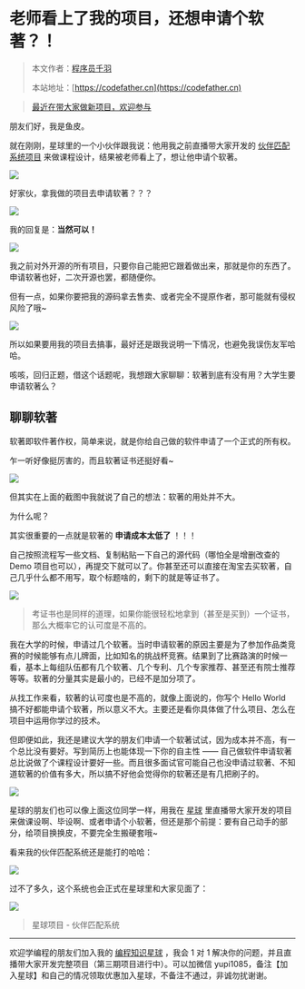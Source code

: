 # 老师看上了我的项目，还想申请个软著？！

> 本文作者：[程序员千羽](https://yuyuanweb.feishu.cn/wiki/Abldw5WkjidySxkKxU2cQdAtnah)
>
> 本站地址：[https://codefather.cn](https://codefather.cn)

> [最近在带大家做新项目，欢迎参与](https://mp.weixin.qq.com/s?__biz=MzI1NDczNTAwMA==&mid=2247529515&idx=1&sn=eb5e2af507ce35e3c4159dad7e1424f1&chksm=e9c293dcdeb51acac148fd14c0677ab3c1076c47ab52a33ffe7d682a3e1d1d8f37c4d3c7d167&token=1411297570&lang=zh_CN&scene=21#wechat_redirect)

朋友们好，我是鱼皮。

就在刚刚，星球里的一个小伙伴跟我说：他用我之前直播带大家开发的 [伙伴匹配系统项目](http://mp.weixin.qq.com/s?__biz=MzI1NDczNTAwMA==&mid=2247527878&idx=1&sn=00ef3e8862cec2570eeb2e74a232c700&chksm=e9c28a31deb5032784071939437fba3fd6fdb810f0f849aa90536259d8d8bc25453328b86c12&scene=21#wechat_redirect) 来做课程设计，结果被老师看上了，想让他申请个软著。

![](https://pic.yupi.icu/5563/202311051545061.png)

好家伙，拿我做的项目去申请软著？？？

![](https://pic.yupi.icu/5563/202311051545874.png)

我的回复是：**当然可以！**

![](https://pic.yupi.icu/5563/202311051545973.png)

我之前对外开源的所有项目，只要你自己能把它跟着做出来，那就是你的东西了。申请软著也好，二次开源也罢，都随便你。

但有一点，如果你要把我的源码拿去售卖、或者完全不提原作者，那可能就有侵权风险了哦~

![](https://pic.yupi.icu/5563/202311051545550.png)

所以如果要用我的项目去搞事，最好还是跟我说明一下情况，也避免我误伤友军哈哈。

咳咳，回归正题，借这个话题呢，我想跟大家聊聊：软著到底有没有用？大学生要申请软著么？

## 聊聊软著

软著即软件著作权，简单来说，就是你给自己做的软件申请了一个正式的所有权。

乍一听好像挺厉害的，而且软著证书还挺好看~

![](https://pic.yupi.icu/5563/202311051545348.png)

但其实在上面的截图中我就说了自己的想法：软著的用处并不大。

为什么呢？

其实很重要的一点就是软著的 **申请成本太低了** ！！！

自己按照流程写一些文档、复制粘贴一下自己的源代码（哪怕全是增删改查的 Demo 项目也可以），再提交下就可以了。你甚至还可以直接在淘宝去买软著，自己几乎什么都不用写，取个标题啥的，剩下的就是等证书了。

![](https://pic.yupi.icu/5563/202311051545064.png)

> 考证书也是同样的道理，如果你能很轻松地拿到（甚至是买到）一个证书，那么大概率它的认可度是不高的。

我在大学的时候，申请过几个软著。当时申请软著的原因主要是为了参加作品类竞赛的时候能够有点儿牌面，比如知名的挑战杯竞赛。结果到了比赛路演的时候一看，基本上每组队伍都有几个软著、几个专利、几个专家推荐、甚至还有院士推荐等等。软著的分量其实是最小的，已经不是加分项了。

从找工作来看，软著的认可度也是不高的，就像上面说的，你写个 Hello World 搞不好都能申请个软著，所以意义不大。主要还是看你具体做了什么项目、怎么在项目中运用你学过的技术。

但即便如此，我还是建议大学的朋友们申请一个软著试试，因为成本并不高，有一个总比没有要好。写到简历上也能体现一下你的自主性 —— 自己做软件申请软著总比说做了个课程设计要好一些。而且很多面试官可能自己也没申请过软著、不知道软著的价值有多大，所以搞不好他会觉得你的软著还是有几把刷子的。

![](https://pic.yupi.icu/5563/202311051545260.png)

星球的朋友们也可以像上面这位同学一样，用我在 [星球](https://mp.weixin.qq.com/s?__biz=MzI1NDczNTAwMA==&mid=2247524980&idx=2&sn=9ddcdb6c52aa096ed4c5ad0ced946a7d&chksm=e9c28583deb50c95f3c2665713a8bbc372c68332b3bfb846cf4b23af3f1cc07164832a291335&token=689599617&lang=zh_CN&scene=21#wechat_redirect) 里直播带大家开发的项目来做课设啊、毕设啊、或者申请个小软著，但还是那个前提：要有自己动手的部分，给项目换换皮，不要完全生搬硬套哦~

看来我的伙伴匹配系统还是能打的哈哈：

![](https://pic.yupi.icu/5563/202311051545253.png)

过不了多久，这个系统也会正式在星球里和大家见面了：

![](https://pic.yupi.icu/5563/202311051545732.png)

> 星球项目 - 伙伴匹配系统



------


欢迎学编程的朋友们加入我的 [编程知识星球](https://mp.weixin.qq.com/s?__biz=MzI1NDczNTAwMA==&mid=2247524980&idx=2&sn=9ddcdb6c52aa096ed4c5ad0ced946a7d&chksm=e9c28583deb50c95f3c2665713a8bbc372c68332b3bfb846cf4b23af3f1cc07164832a291335&token=689599617&lang=zh_CN&scene=21#wechat_redirect) ，我会 1 对 1 解决你的问题，并且直播带大家开发完整项目（第三期项目进行中）。可以加微信 yupi1085，备注【加入星球】和自己的情况领取优惠加入星球，不备注不通过，非诚勿扰谢谢。